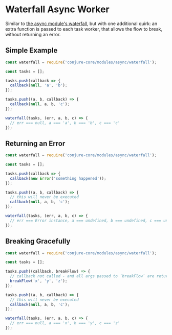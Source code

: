 # Waterfall Async Worker

Similar to [the async module's waterfall](https://caolan.github.io/async/docs.html#waterfall), but with one additional quirk: an extra function is passed to each task worker, that allows the flow to break, without returning an error.

## Simple Example

```js
const waterfall = require('conjure-core/modules/async/waterfall');

const tasks = [];

tasks.push(callback => {
  callback(null, 'a', 'b');
});

tasks.push((a, b, callback) => {
  callback(null, a, b, 'c');
});

waterfall(tasks, (err, a, b, c) => {
  // err === null, a === 'a', b === 'b', c === 'c'
});
```

## Returning an Error

```js
const waterfall = require('conjure-core/modules/async/waterfall');

const tasks = [];

tasks.push(callback => {
  callback(new Error('something happened'));
});

tasks.push((a, b, callback) => {
  // this will never be executed
  callback(null, a, b, 'c');
});

waterfall(tasks, (err, a, b, c) => {
  // err === Error instance, a === undefined, b === undefined, c === undefined
});
```

## Breaking Gracefully

```js
const waterfall = require('conjure-core/modules/async/waterfall');

const tasks = [];

tasks.push((callback, breakFlow) => {
  // callback not called - and all args passed to `breakFlow` are returned to waterfall handler
  breakFlow('x', 'y', 'z');
});

tasks.push((a, b, callback) => {
  // this will never be executed
  callback(null, a, b, 'c');
});

waterfall(tasks, (err, a, b, c) => {
  // err === null, a === 'x', b === 'y', c === 'z'
});
```
